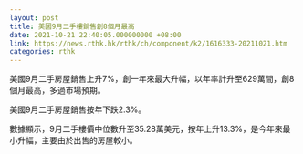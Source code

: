 ```yaml
---
layout: post
title: 美國9月二手樓銷售創8個月最高
date: 2021-10-21 22:40:05.000000000 +08:00
link: https://news.rthk.hk/rthk/ch/component/k2/1616333-20211021.htm
categories: rthk
---
```


美國9月二手房屋銷售上升7%，創一年來最大升幅，以年率計升至629萬間，創8個月最高，多過市場預期。

美國9月二手房屋銷售按年下跌2.3%。

數據顯示，9月二手樓價中位數升至35.28萬美元，按年上升13.3%，是今年來最小升幅，主要由於出售的房屋較小。
